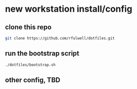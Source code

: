 # new workstation install/config
## clone this repo
```sh
git clone https://github.com/rfulwell/dotfiles.git
```
## run the bootstrap script
```sh
./dotfiles/bootstrap.sh
```
## other config, TBD
